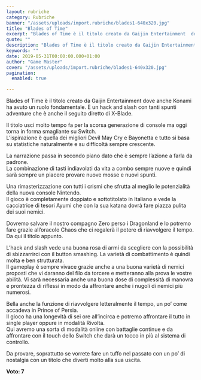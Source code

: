 ```yaml
---
layout: rubriche
category: Rubriche
banner: "/assets/uploads/import.rubriche/blades1-640x320.jpg"
title: "Blades of Time"
excerpt: "Blades of Time è il titolo creato da Gaijin Entertainment  dove anche Konami ha avuto un ruolo fondamentale.  È un hack and slash con tanti spunti adventure che è anche il seguito diretto di X-Blade. Il titolo uscì molto tempo fa per la scorsa generazione di console ma oggi torna in forma smagliante su Switch. [&hellip"
quote: ""
description: "Blades of Time è il titolo creato da Gaijin Entertainment  dove anche Konami ha avuto un ruolo fondamentale.  È un hack and slash con tanti spunti adventure che è anche il seguito diretto di X-Blade. Il titolo uscì molto tempo fa per la scorsa generazione di console ma oggi torna in forma smagliante su Switch. [&hellip"
keywords: ""
date: 2019-05-31T00:00:00.000+01:00
author: "Game Master"
cover: "/assets/uploads/import.rubriche/blades1-640x320.jpg"
pagination:
  enabled: true

---
```


Blades of Time è il titolo creato da Gaijin Entertainment dove anche Konami ha avuto un ruolo fondamentale. È un hack and slash con tanti spunti adventure che è anche il seguito diretto di X-Blade.

Il titolo uscì molto tempo fa per la scorsa generazione di console ma oggi torna in forma smagliante su Switch.  
L’ispirazione è quella dei migliori Devil May Cry e Bayonetta e tutto si basa su statistiche naturalmente e su difficoltà sempre crescente.

La narrazione passa in secondo piano dato che è sempre l’azione a farla da padrone.  
La combinazione di tasti indiavolati da vita a combo sempre nuove e quindi sarà sempre un piacere provare nuove mosse e nuovi spunti.

Una rimasterizzazione con tutti i crismi che sfrutta al meglio le potenzialità della nuova console Nintendo.  
Il gioco è completamente doppiato e sottotitolato in Italiano e vede la cacciatrice di tesori Ayumi che con la sua katana dovrà fare piazza pulita dei suoi nemici.

Dovremo salvare il nostro compagno Zero perso i Dragonland e lo potremo fare grazie all’oracolo Chaos che ci regalerà il potere di riavvolgere il tempo.  
Da qui il titolo appunto.

L’hack and slash vede una buona rosa di armi da scegliere con la possibilità di sbizzarrirci con il button smashing. La varietà di combattimento è quindi molta e ben strutturata.  
Il gameplay è sempre vivace grazie anche a una buona varietà di nemici proposti che vi daranno del filo da torcere e metteranno alla prova le vostre abilità. Vi sarà necessaria anche una buona dose di complessità di manovra e prontezza di riflessi in modo da affrontare anche i nugoli di nemici più numerosi.

Bella anche la funzione di riavvolgere letteralmente il tempo, un po’ come accadeva in Prince of Persia.  
Il gioco ha una longevità di sei ore all’incirca e potremo affrontare il tutto in single player oppure in modalità Rivolta.  
Qui avremo una sorta di modalità online con battaglie continue e da affrontare con il touch dello Switch che darà un tocco in più al sistema di controllo.

Da provare, soprattutto se vorrete fare un tuffo nel passato con un po’ di nostalgia con un titolo che divertì molto alla sua uscita.

**Voto: 7**